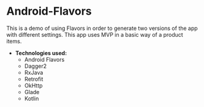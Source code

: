 # Android-Flavors
This is a demo of using Flavors in order to generate two versions of the app with different settings. This app uses MVP in a basic way of a product items.

+ **Technologies used:**
  - Android Flavors
  - Dagger2
  - RxJava
  - Retrofit
  - OkHttp
  - Glade
  - Kotlin
  
